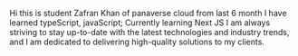 Hi this is student Zafran Khan of panaverse cloud from last 6 month
I have learned typeScript, javaScript;
Currently learning Next JS
 I am always striving to stay up-to-date with the latest technologies and industry trends, and I am dedicated to delivering high-quality solutions to my clients.


